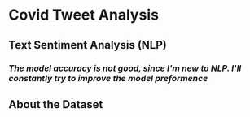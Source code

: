 # Covid Tweet Analysis

## Text Sentiment Analysis (NLP)

### *The model accuracy is not good, since I'm new to NLP. I'll constantly try to improve the model preformence*

## About the **Dataset**
